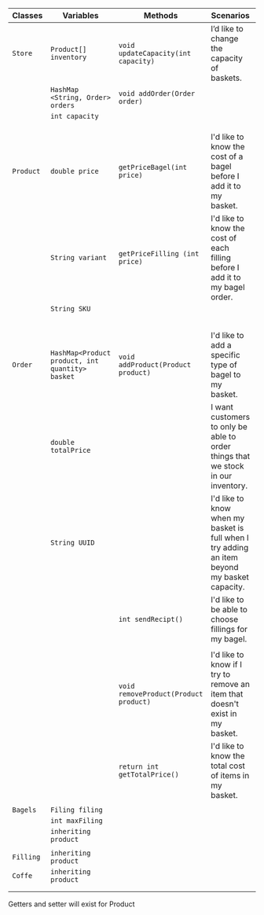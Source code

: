 | Classes   | Variables                                       | Methods                               | Scenarios                                                                                    | Outcomes                                                                                |
|-----------|-------------------------------------------------|---------------------------------------|----------------------------------------------------------------------------------------------|-----------------------------------------------------------------------------------------|
| `Store`   | `Product[] inventory`                           | `void updateCapacity(int capacity)`   | I’d like to change the capacity of baskets.                                                  | will update the capacity                                                                |
|           | `HashMap <String, Order> orders`                | `void addOrder(Order order)`           |                                                                                              |                                                                                         |
|           | `int capacity`                                  |                                       |                                                                                              |                                                                                         |
|           |                                                 |                                       |                                                                                              |                                                                                         |
|           |                                                 |                                       |                                                                                              |                                                                                         |
|           |                                                 |                                       |                                                                                              |                                                                                         |
| `Product` | `double price`                                  | `getPriceBagel(int price)`            | I'd like to know the cost of a bagel before I add it to my basket.                           | will return the price                                                                   |
|           | `String variant`                                | `getPriceFilling (int price)`         | I'd like to know the cost of each filling before I add it to my bagel order.                 | will return the price                                                                   |
|           | `String SKU`                                    |                                       |                                                                                              |                                                                                         |
|           |                                                 |                                       |                                                                                              |                                                                                         |
|           |                                                 |                                       |                                                                                              |                                                                                         |
|           |                                                 |                                       |                                                                                              |                                                                                         |
|           |                                                 |                                       |                                                                                              |                                                                                         |
|           |                                                 |                                       |                                                                                              |                                                                                         |
| `Order`   | `HashMap<Product product, int quantity> basket` | `void addProduct(Product product)`    | I'd like to add a specific type of bagel to my basket.                                       | will update the size of the Hashmap                                                     | // add capacity check
|           | `double totalPrice`                             |                                       | I want customers to only be able to order things that we stock in our inventory.             | will return an error if trying to add something that doesnt exist                       |
|           | `String UUID`                                   |                                       | I'd like to know when my basket is full when I try adding an item beyond my basket capacity. | will send a message and return true if trying to add an item when capacity been reached |
|           |                                                 | `int sendRecipt()`                    | I'd like to be able to choose fillings for my bagel.                                         |                                                                                         | //check so that it actually gets removed
|           |                                                 |                                       |                                                                                              |                                                                                         |
|           |                                                 | `void removeProduct(Product product)` | I'd like to know if I try to remove an item that doesn't exist in my basket.                 |                                                                                         |
|           |                                                 | `return int getTotalPrice()`          | I'd like to know the total cost of items in my basket.                                       |                                                                                         |
|           |                                                 |                                       |                                                                                              |                                                                                         |
| `Bagels`  | `Filing filing`                                 |                                       |                                                                                              |                                                                                         | 
|           | `int maxFiling`                                 |                                       |                                                                                              |                                                                                         |
|           | `inheriting product`                            |                                       |                                                                                              |                                                                                         |
|           |                                                 |                                       |                                                                                              |                                                                                         |
| `Filling` | `inheriting product`                            |                                       |                                                                                              |                                                                                         |
| `Coffe`   | `inheriting product`                            |                                       |                                                                                              |                                                                                         |
|           |                                                 |                                       |                                                                                              |                                                                                         |
|           |                                                 |                                       |                                                                                              |                                                                                         |

Getters and setter will exist for Product